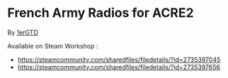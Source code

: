 # French Army Radios for ACRE2
By [1erGTD](https://www.1ergtd-reality.fr/)

Available on Steam Workshop :
- https://steamcommunity.com/sharedfiles/filedetails/?id=2735397045
- https://steamcommunity.com/sharedfiles/filedetails/?id=2735397656
